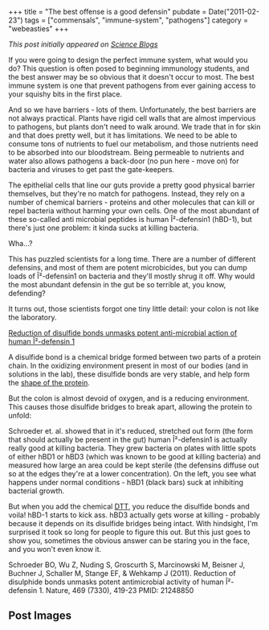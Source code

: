 +++
title = "The best offense is a good defensin"
pubdate = Date("2011-02-23")
tags = ["commensals", "immune-system", "pathogens"]
category = "webeasties"
+++

_This post initially appeared on [Science Blogs](http://scienceblogs.com/webeasties)_

If you were going to design the perfect immune system, what would you do? This question is often posed to beginning immunology students, and the best answer may be so obvious that it doesn't occur to most. The best immune system is one that prevent pathogens from ever gaining access to your squishy bits in the first place.

And so we have barriers - lots of them. Unfortunately, the best barriers are not always practical. Plants have rigid cell walls that are almost impervious to pathogens, but plants don't need to walk around. We trade that in for skin and that does pretty well, but it has limitations. We need to be able to consume tons of nutrients to fuel our metabolism, and those nutrients need to be absorbed into our bloodstream. Being permeable to nutrients and water also allows pathogens a back-door (no pun here - move on) for bacteria and viruses to get past the gate-keepers.

The epithelial cells that line our guts provide a pretty good physical barrier themselves, but they're no match for pathogens. Instead, they rely on a number of chemical barriers - proteins and other molecules that can kill or repel bacteria without harming your own cells. One of the most abundant of these so-called anti microbial peptides is human Î²-defensin1 (hBD-1), but there's just one problem: it kinda sucks at killing bacteria.

Wha...?

This has puzzled scientists for a long time. There are a number of different defensins, and most of them are potent microbicides, but you can dump loads of Î²-defensin1 on bacteria and they'll mostly shrug it off. Why would the most abundant defensin in the gut be so terrible at, you know, defending?

It turns out, those scientists forgot one tiny little detail: your colon is not like the laboratory.

[Reduction of disulfide bonds unmasks potent anti-microbial action of human Î²-defensin 1](http://www.ncbi.nlm.nih.gov/pubmed?term=[21248850](review))

A disulfide bond is a chemical bridge formed between two parts of a protein chain. In the oxidizing environment present in most of our bodies (and in solutions in the lab), these disulfide bonds are very stable, and help form the [shape of the protein](http://www.nature.com/nature/journal/v469/n7330/abstract/469309a.html).

But the colon is almost devoid of oxygen, and is a reducing environment. This causes those disulfide bridges to break apart, allowing the protein to unfold:

Schroeder et. al. showed that in it's reduced, stretched out form (the form that should actually be present in the gut) human Î²-defensin1 is actually really good at killing bacteria. They grew bacteria on plates with little spots of either hBD1 or hBD3 (which was known to be good at killing bacteria) and measured how large an area could be kept sterile (the defensins diffuse out so at the edges they're at a lower concentration). On the left, you see what happens under normal conditions - hBD1 (black bars) suck at inhibiting bacterial growth.

But when you add the chemical [DTT](http://en.wikipedia.org/wiki/Dithiothreitol), you reduce the disulfide bonds and voila! hBD-1 starts to kick ass. hBD3 actually gets worse at killing - probably because it depends on its disulfide bridges being intact. 
With hindsight, I'm surprised it took so long for people to figure this out. But this just goes to show you, sometimes the obvious answer can be staring you in the face, and you won't even know it.

Schroeder BO, Wu Z, Nuding S, Groscurth S, Marcinowski M, Beisner J, Buchner J, Schaller M, Stange EF, & Wehkamp J (2011). Reduction of disulphide bonds unmasks potent antimicrobial activity of human Î²-defensin 1. Nature, 469 (7330), 419-23 PMID: 21248850

      
  

 ## Post Images


